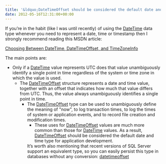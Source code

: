 ```yaml
---
title: '&ldquo;DateTimeOffset should be considered the default date and time type for application development&rdquo;'
date: 2012-05-16T12:31:00+00:00
---
```

If you’re in the habit (like I was until recently) of using the [DateTime](http://msdn.microsoft.com/en-us/library/system.datetime.aspx) data type whenever you need to represent a date, time or timestamp then I strongly recommend reading this MSDN article:

[Choosing Between DateTime, DateTimeOffset, and TimeZoneInfo](http://msdn.microsoft.com/en-us/library/bb630289.aspx)

The main points are:

  * Only if a [DateTime](http://msdn.microsoft.com/en-us/library/system.datetime.aspx) value represents UTC does that value unambiguously identify a single point in time regardless of the system or time zone in which the value is used. 
      * The [DateTimeOffset](http://msdn.microsoft.com/en-us/library/system.datetimeoffset.aspx) structure represents a date and time value, together with an offset that indicates how much that value differs from UTC. Thus, the value always unambiguously identifies a single point in time. 
          * The [DateTimeOffset](http://msdn.microsoft.com/en-us/library/system.datetimeoffset.aspx) type can be used to unambiguously define the meaning of "now", to log transaction times, to log the times of system or application events, and to record file creation and modification times. 
              * These uses for [DateTimeOffset](http://msdn.microsoft.com/en-us/library/system.datetimeoffset.aspx) values are much more common than those for [DateTime](http://msdn.microsoft.com/en-us/library/system.datetime.aspx) values. As a result, [DateTimeOffset](http://msdn.microsoft.com/en-us/library/system.datetimeoffset.aspx) should be considered the default date and time type for application development. </ul> 
            It’s worth also mentioning that recent versions of SQL Server support an equivalent type, so you can easily persist this type in databases without any conversion: [datetimeoffset](http://msdn.microsoft.com/en-us/library/bb630289.aspx)